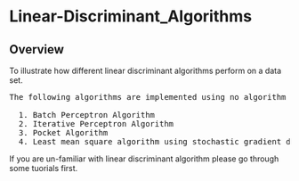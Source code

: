 # Linear-Discriminant_Algorithms

## Overview

To illustrate how different linear discriminant algorithms perform on a data set. 
<pre>
The following algorithms are implemented using no algorithm inbuilt library:

  1. Batch Perceptron Algorithm
  2. Iterative Perceptron Algorithm
  3. Pocket Algorithm
  4. Least mean square algorithm using stochastic gradient descent
</pre>

If you are un-familiar with linear discriminant algorithm please go through some tuorials first.

